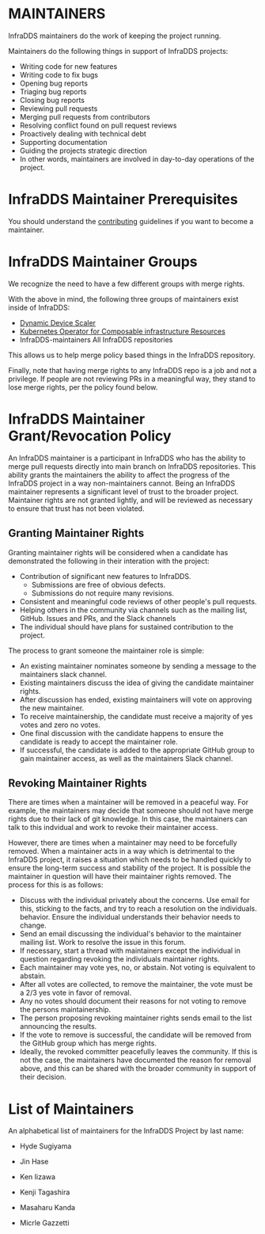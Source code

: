# MAINTAINERS
InfraDDS maintainers do the work of keeping the project running.

Maintainers do the following things in support of InfraDDS projects:

- Writing code for new features
- Writing code to fix bugs
- Opening bug reports
- Triaging bug reports
- Closing bug reports
- Reviewing pull requests
- Merging pull requests from contributors
- Resolving conflict found on pull request reviews
- Proactively dealing with technical debt
- Supporting documentation
- Guiding the projects strategic direction
- In other words, maintainers are involved in day-to-day operations of the project.

# InfraDDS Maintainer Prerequisites
You should understand the [contributing](https://github.com/InfraDDS/composable-dra-driver/blob/main/CONTRIBUTING.md) guidelines if you want to become a maintainer.

# InfraDDS Maintainer Groups

We recognize the need to have a few different groups with merge rights. 

With the above in mind, the following three groups of maintainers exist inside of InfraDDS:

- [Dynamic Device Scaler](https://github.com/InfraDDS/dynamic-device-scaler)
- [Kubernetes Operator for Composable infrastructure Resources](https://github.com/InfraDDS/composable-resource-operator)
- InfraDDS-maintainers All InfraDDS repositories

This allows us to help merge policy based things in the InfraDDS repository. 

Finally, note that having merge rights to any InfraDDS repo is a job and not a privilege. If people are not reviewing PRs in a meaningful way, they stand to lose merge rights, per the policy found below.

# InfraDDS Maintainer Grant/Revocation Policy

An InfraDDS maintainer is a participant in InfraDDS who has the ability to merge pull requests directly into main branch on InfraDDS repositories. This ability grants the maintainers the ability to affect the progress of the InfraDDS project in a way non-maintainers cannot. Being an InfraDDS maintainer represents a significant level of trust to the broader project. Maintainer rights are not granted lightly, and will be reviewed as necessary to ensure that trust has not been violated.

## Granting Maintainer Rights

Granting maintainer rights will be considered when a candidate has demonstrated the following in their interation with the project:

- Contribution of significant new features to InfraDDS.
  - Submissions are free of obvious defects.
  - Submissions do not require many revisions.
- Consistent and meaningful code reviews of other people's pull requests.
- Helping others in the community via channels such as the mailing list, GitHub. Issues and PRs, and the Slack channels
- The individual should have plans for sustained contribution to the project.

The process to grant someone the maintainer role is simple:
- An existing maintainer nominates someone by sending a message to the maintainers slack channel.
- Existing maintainers discuss the idea of giving the candidate maintainer rights.
- After discussion has ended, existing maintainers will vote on approving the new maintainer.
- To receive maintainership, the candidate must receive a majority of yes votes and zero no votes.
- One final discussion with the candidate happens to ensure the candidate is ready to accept the maintainer role.
- If successful, the candidate is added to the appropriate GitHub group to gain maintainer access, as well as the maintainers Slack channel.

## Revoking Maintainer Rights

There are times when a maintainer will be removed in a peaceful way. For example, the maintainers may decide that someone should not have merge rights due to their lack of git knowledge. In this case, the maintainers can talk to this indvidual and work to revoke their maintainer access.

However, there are times when a maintainer may need to be forcefully removed. When a maintainer acts in a way which is detrimental to the InfraDDS project, it raises a situation which needs to be handled quickly to ensure the long-term success and stability of the project. It is possible the maintainer in question will have their maintainer rights removed. The process for this is as follows:

- Discuss with the individual privately about the concerns. Use email for this, sticking to the facts, and try to reach a resolution on the individuals. behavior. Ensure the individual understands their behavior needs to change.
- Send an email discussing the individual's behavior to the maintainer mailing list. Work to resolve the issue in this forum.
- If necessary, start a thread with maintainers except the individual in question regarding revoking the individuals maintainer rights.
- Each maintainer may vote yes, no, or abstain. Not voting is equivalent to abstain.
- After all votes are collected, to remove the maintainer, the vote must be a 2/3 yes vote in favor of removal.
- Any no votes should document their reasons for not voting to remove the persons maintainership.
- The person proposing revoking maintainer rights sends email to the list announcing the results.
- If the vote to remove is successful, the candidate will be removed from the GitHub group which has merge rights.
- Ideally, the revoked committer peacefully leaves the community. If this is not the case, the maintainers have documented the reason for removal above, and this can be shared with the broader community in support of their decision.

# List of Maintainers 
An alphabetical list of maintainers for the InfraDDS Project by last name:

- Hyde Sugiyama

- Jin Hase

- Ken Iizawa

- Kenji Tagashira

- Masaharu Kanda

- Micrle Gazzetti
